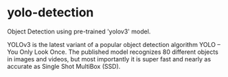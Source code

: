 # yolo-detection
Object Detection using pre-trained 'yolov3' model.

YOLOv3 is the latest variant of a popular object detection algorithm YOLO – You Only Look Once. The published model recognizes 80 different objects in images and videos, but most importantly it is super fast and nearly as accurate as Single Shot MultiBox (SSD).
